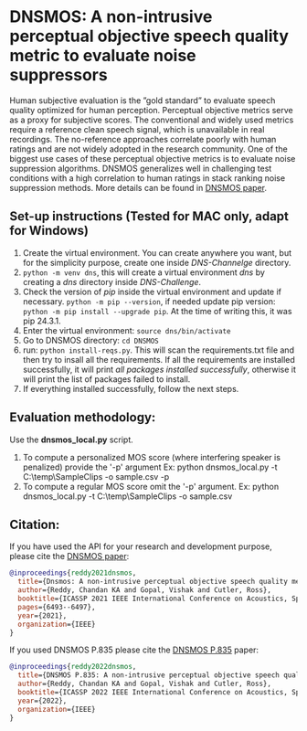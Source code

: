 # DNSMOS: A non-intrusive perceptual objective speech quality metric to evaluate noise suppressors

Human subjective evaluation is the ”gold standard” to evaluate speech quality optimized for human perception.  Perceptual objective metrics serve as a proxy for subjective scores. The conventional and widely used metrics require a reference clean speech signal, which is unavailable in real recordings. The no-reference approaches correlate poorly with human ratings and are not widely adopted in the research community. One of the biggest use cases of these perceptual objective metrics is to evaluate noise suppression algorithms. DNSMOS generalizes well in challenging test conditions with a high correlation to human ratings in stack ranking noise suppression methods. More details can be found in [DNSMOS paper](https://arxiv.org/pdf/2010.15258.pdf).

## Set-up instructions (Tested for MAC only, adapt for Windows)
1. Create the virtual environment. You can create anywhere you want, but for the simplicity purpose, create one inside _DNS-Channelge_ directory. 
2. `python -m venv dns`, this will create a virtual environment _dns_ by creating a _dns_ directory inside _DNS-Challenge_.
3. Check the version of _pip_ inside the virtual environment and update if necessary. `python -m pip --version`, if needed update pip version: `python -m pip install --upgrade pip`. At the time of writing this, it was pip 24.3.1. 
4. Enter the virtual environment: `source dns/bin/activate`
5. Go to DNSMOS directory: `cd DNSMOS`
6. run: `python install-reqs.py`. This will scan the requirements.txt file and then try to insall all the requirements. If all the requirements are installed successfully, it will print _all packages installed successfully_, otherwise it will print the list of packages failed to install.
7. If everything installed successfully, follow the next steps.

## Evaluation methodology:
Use the **dnsmos_local.py** script.
1. To compute a personalized MOS score (where interfering speaker is penalized) provide the '-p' argument
Ex: python dnsmos_local.py -t C:\temp\SampleClips -o sample.csv -p
2. To compute a regular MOS score omit the '-p' argument.
Ex: python dnsmos_local.py -t C:\temp\SampleClips -o sample.csv

## Citation:
If you have used the API for your research and development purpose, please cite the [DNSMOS paper](https://arxiv.org/pdf/2010.15258.pdf):
```BibTex
@inproceedings{reddy2021dnsmos,
  title={Dnsmos: A non-intrusive perceptual objective speech quality metric to evaluate noise suppressors},
  author={Reddy, Chandan KA and Gopal, Vishak and Cutler, Ross},
  booktitle={ICASSP 2021 IEEE International Conference on Acoustics, Speech and Signal Processing (ICASSP)},
  pages={6493--6497},
  year={2021},
  organization={IEEE}
}
```

If you used DNSMOS P.835 please cite the [DNSMOS P.835](https://arxiv.org/pdf/2110.01763.pdf) paper:
  
```BibTex
@inproceedings{reddy2022dnsmos,
  title={DNSMOS P.835: A non-intrusive perceptual objective speech quality metric to evaluate noise suppressors},
  author={Reddy, Chandan KA and Gopal, Vishak and Cutler, Ross},
  booktitle={ICASSP 2022 IEEE International Conference on Acoustics, Speech and Signal Processing (ICASSP)},
  year={2022},
  organization={IEEE}
}
 ```
